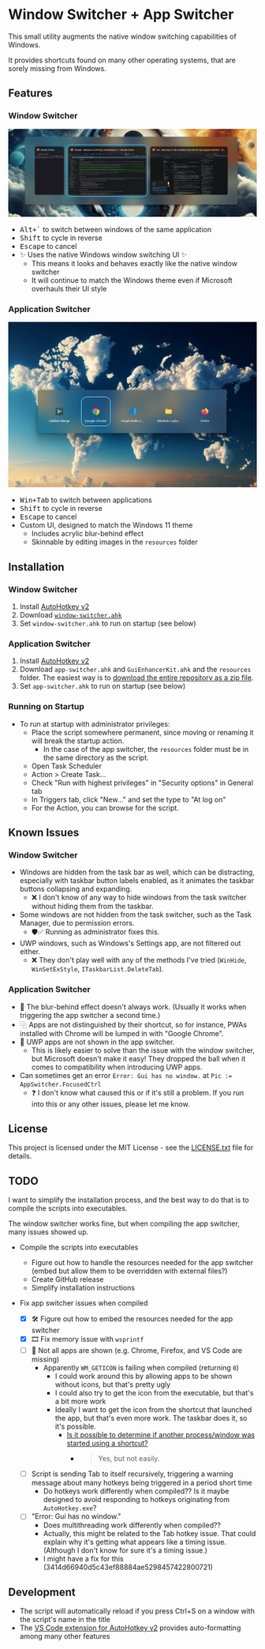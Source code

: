 # Window Switcher + App Switcher

This small utility augments the native window switching capabilities of Windows.

It provides shortcuts found on many other operating systems, that are sorely missing from Windows.

## Features

### Window Switcher

![Window Switcher screenshot](window-switcher-screenshot.png)

- <kbd>Alt+`</kbd> to switch between windows of the same application
- <kbd>Shift</kbd> to cycle in reverse
- <kbd>Escape</kbd> to cancel
- ✨ Uses the native Windows window switching UI ✨
  - This means it looks and behaves exactly like the native window switcher
  - It will continue to match the Windows theme even if Microsoft overhauls their UI style

### Application Switcher

![App Switcher screenshot](app-switcher-screenshot.png)

- <kbd>Win+Tab</kbd> to switch between applications
- <kbd>Shift</kbd> to cycle in reverse
- <kbd>Escape</kbd> to cancel
- Custom UI, designed to match the Windows 11 theme
  - Includes acrylic blur-behind effect
  - Skinnable by editing images in the `resources` folder

## Installation

### Window Switcher

1. Install [AutoHotkey v2](https://www.autohotkey.com/)
2. Download [`window-switcher.ahk`](window-switcher.ahk)
3. Set `window-switcher.ahk` to run on startup (see below)

### Application Switcher

1. Install [AutoHotkey v2](https://www.autohotkey.com/)
2. Download `app-switcher.ahk` and `GuiEnhancerKit.ahk` and the `resources` folder.
   The easiest way is to [download the entire repository as a zip file](https://github.com/1j01/window-switcher/archive/refs/heads/main.zip).
3. Set `app-switcher.ahk` to run on startup (see below)

### Running on Startup

- To run at startup with administrator privileges:
  - Place the script somewhere permanent, since moving or renaming it will break the startup action.
    - In the case of the app switcher, the `resources` folder must be in the same directory as the script.
  - Open Task Scheduler
  - Action > Create Task...
  - Check "Run with highest privileges" in "Security options" in General tab
  - In Triggers tab, click "New..." and set the type to "At log on"
  - For the Action, you can browse for the script.

## Known Issues

### Window Switcher

- Windows are hidden from the task bar as well, which can be distracting,
  especially with taskbar button labels enabled, as it animates the taskbar buttons collapsing and expanding.
  - ❌ I don't know of any way to hide windows from the task switcher without hiding them from the taskbar.
- Some windows are not hidden from the task switcher, such as the Task Manager, due to permission errors.
  - 🛡️✅ Running as administrator fixes this.
- UWP windows, such as Windows's Settings app, are not filtered out either.
  - ❌ They don't play well with any of the methods I've tried (`WinHide`, `WinSetExStyle`, `ITaskbarList.DeleteTab`).

### Application Switcher

- 🎨 The blur-behind effect doesn't always work. (Usually it works when triggering the app switcher a second time.)
- ⿻ Apps are not distinguished by their shortcut, so for instance, PWAs installed with Chrome will be lumped in with "Google Chrome".
- 🙈 UWP apps are not shown in the app switcher.
  - This is likely easier to solve than the issue with the window switcher, but Microsoft doesn't make it easy! They dropped the ball when it comes to compatibility when introducing UWP apps.
- Can sometimes get an error `Error: Gui has no window.` at `Pic := AppSwitcher.FocusedCtrl`
  - ❓ I don't know what caused this or if it's still a problem. If you run into this or any other issues, please let me know.

## License

This project is licensed under the MIT License - see the [LICENSE.txt](LICENSE.txt) file for details.

## TODO

I want to simplify the installation process, and the best way to do that is to compile the scripts into executables.

The window switcher works fine, but when compiling the app switcher, many issues showed up.

- Compile the scripts into executables
  - Figure out how to handle the resources needed for the app switcher (embed but allow them to be overridden with external files?)
  - Create GitHub release
  - Simplify installation instructions

- Fix app switcher issues when compiled
  - [x] 🛠️ Figure out how to embed the resources needed for the app switcher
  - [x] 🎞️ Fix memory issue with `wsprintf`
  - [ ] 🙈 Not all apps are shown (e.g. Chrome, Firefox, and VS Code are missing)
    - Apparently `WM_GETICON` is failing when compiled (returning `0`)
      - I could work around this by allowing apps to be shown without icons, but that's pretty ugly
      - I could also try to get the icon from the executable, but that's a bit more work
      - Ideally I want to get the icon from the shortcut that launched the app, but that's even more work. The taskbar does it, so it's possible.
        - [Is it possible to determine if another process/window was started using a shortcut?](https://stackoverflow.com/questions/38387860/determine-if-process-started-from-shortcut?rq=3)
          - > Yes, but not easily.
  - [ ] Script is sending Tab to itself recursively, triggering a warning message about many hotkeys being triggered in a period short time
    - Do hotkeys work differently when compiled?? Is it maybe designed to avoid responding to hotkeys originating from `AutoHotkey.exe`?
  - [ ] "Error: Gui has no window."
    - Does multithreading work differently when compiled??
    - Actually, this might be related to the Tab hotkey issue. That could explain why it's getting what appears like a timing issue. (Although I don't know for sure it's a timing issue.)
    - I might have a fix for this (3414d66940d5c43ef88884ae5298457422800721)


## Development

- The script will automatically reload if you press Ctrl+S on a window with the script's name in the title
- The [VS Code extension for AutoHotkey v2](https://marketplace.visualstudio.com/items?itemName=thqby.vscode-autohotkey2-lsp) provides auto-formatting among many other features
